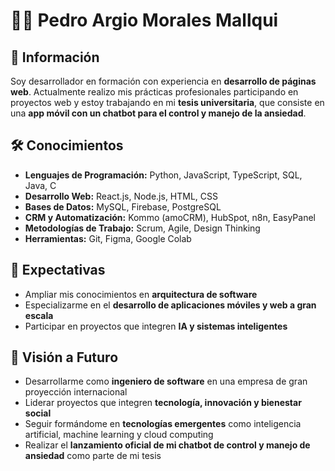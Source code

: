 # 👨‍💻 Pedro Argio Morales Mallqui  

## 📌 Información  
Soy desarrollador en formación con experiencia en **desarrollo de páginas web**. Actualmente realizo mis prácticas profesionales participando en proyectos web y estoy trabajando en mi **tesis universitaria**, que consiste en una **app móvil con un chatbot para el control y manejo de la ansiedad**.  

## 🛠️ Conocimientos  
- **Lenguajes de Programación:** Python, JavaScript, TypeScript, SQL, Java, C  
- **Desarrollo Web:** React.js, Node.js, HTML, CSS  
- **Bases de Datos:** MySQL, Firebase, PostgreSQL  
- **CRM y Automatización:** Kommo (amoCRM), HubSpot, n8n, EasyPanel  
- **Metodologías de Trabajo:** Scrum, Agile, Design Thinking  
- **Herramientas:** Git, Figma, Google Colab  

## 🎯 Expectativas  
- Ampliar mis conocimientos en **arquitectura de software**  
- Especializarme en el **desarrollo de aplicaciones móviles y web a gran escala**  
- Participar en proyectos que integren **IA y sistemas inteligentes**  

## 🚀 Visión a Futuro  
- Desarrollarme como **ingeniero de software** en una empresa de gran proyección internacional  
- Liderar proyectos que integren **tecnología, innovación y bienestar social**  
- Seguir formándome en **tecnologías emergentes** como inteligencia artificial, machine learning y cloud computing  
- Realizar el **lanzamiento oficial de mi chatbot de control y manejo de ansiedad** como parte de mi tesis  